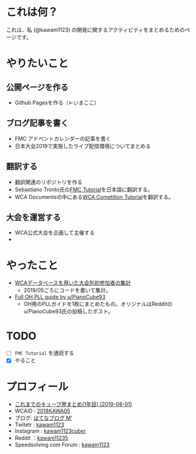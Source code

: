 # これは何？
これは、私 (@kawam1123) の開発に関するアクティビティをまとめるためのページです。

# やりたいこと
## 公開ページを作る
- Github Pagesを作る（←いまここ）

## ブログ記事を書く
- FMC アドベントカレンダーの記事を書く
- 日本大会2019で実施したライブ配信環境についてまとめる

## 翻訳する
- 翻訳関連のリポジトリを作る
- Sebastiano Tronto氏の[FMC Tutorial](https://fmcsolves.cubing.net/fmc_tutorial_ENG.pdf)を日本語に翻訳する。
- WCA Documentsの中にある[WCA Cometition Tutorial](https://www.worldcubeassociation.org/files/WCA_Competition_Tutorial.pdf)を翻訳する。

## 大会を運営する
- WCA公式大会を企画して主催する
- 

# やったこと
- [WCAデータベースを用いた大会別初参加者の集計](https://github.com/kawam1123/wcadb)
    - 2019/05ごろにコードを書いて集計。
- [Full OH PLL guide by u/PianoCube93](https://github.com/kawam1123/one-handed)
    - OH用のPLLガイドを1枚にまとめたもの。オリジナルはRedditのu/PianoCube93氏の投稿したポスト。

# TODO

- [ ] `FMC Tutorial` を通読する
- [x] やること

# プロフィール
- [これまでのキューブ歴まとめ(1年目) (2019-08-01)](https://kawam1123.hatenablog.com/entry/2019/08/01/130802)
- WCAID : [2018KAWA05](https://www.worldcubeassociation.org/persons/2018KAWA05)
- ブログ: [はてなブログ M'](https://kawam1123.hatenablog.com/)
- Twitetr : [kawam1123](https://twitter.com/kawam1123)
- Instagram : [kawam1123cuber](https://www.instagram.com/kawam1123cuber)
- Reddit ：[kawam11235](https://www.reddit.com/user/kawam11235)
- Speedsolving.com Forum : [kawam1123](https://www.speedsolving.com/members/kawam1123.48547/)
